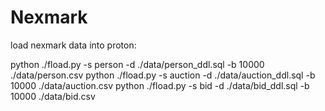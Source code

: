 # Nexmark

load nexmark data into proton:

python ./fload.py -s person -d ./data/person_ddl.sql -b 10000 ./data/person.csv
python ./fload.py -s auction -d ./data/auction_ddl.sql -b 10000 ./data/auction.csv
python ./fload.py -s bid -d ./data/bid_ddl.sql -b 10000 ./data/bid.csv



